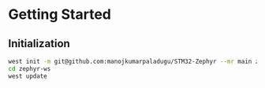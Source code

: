 # Getting Started

## Initialization

```bash
west init -m git@github.com:manojkumarpaladugu/STM32-Zephyr --mr main zephyr-ws
cd zephyr-ws
west update
```
